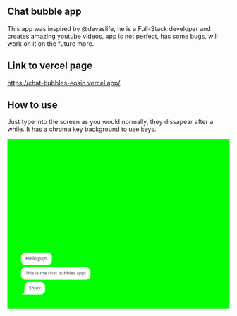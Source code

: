 ## Chat bubble app 

This app was inspired by @devaslife, he is a Full-Stack developer and creates amazing youtube videos, app is not perfect, has some bugs, will work on it on the future more.

## Link to vercel page

https://chat-bubbles-eosin.vercel.app/

## How to use

Just type into the screen as you would normally, they dissapear after a while.
It has a chroma key background to use keys.

![Screenshot of My App](/public/chat.png)
